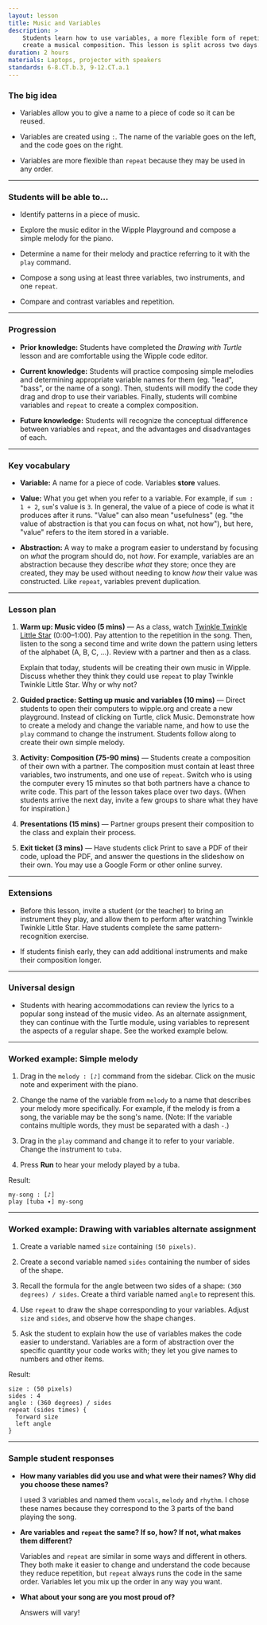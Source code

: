 ```yaml
---
layout: lesson
title: Music and Variables
description: >
    Students learn how to use variables, a more flexible form of repetition, to
    create a musical composition. This lesson is split across two days.
duration: 2 hours
materials: Laptops, projector with speakers
standards: 6-8.CT.b.3, 9-12.CT.a.1
---
```


### The big idea

-   Variables allow you to give a name to a piece of code so it can be reused.

-   Variables are created using `:`. The name of the variable goes on the left,
    and the code goes on the right.

-   Variables are more flexible than `repeat` because they may be used in any
    order.

---

### Students will be able to...

-   Identify patterns in a piece of music.

-   Explore the music editor in the Wipple Playground and compose a simple
    melody for the piano.

-   Determine a name for their melody and practice referring to it with the
    `play` command.

-   Compose a song using at least three variables, two instruments, and one
    `repeat`.

-   Compare and contrast variables and repetition.

---

### Progression

-   **Prior knowledge:** Students have completed the _Drawing with Turtle_
    lesson and are comfortable using the Wipple code editor.

-   **Current knowledge:** Students will practice composing simple melodies and
    determining appropriate variable names for them (eg. "lead", "bass", or the
    name of a song). Then, students will modify the code they drag and drop to
    use their variables. Finally, students will combine variables and `repeat`
    to create a complex composition.

-   **Future knowledge:** Students will recognize the conceptual difference
    between variables and `repeat`, and the advantages and disadvantages of
    each.

---

### Key vocabulary

-   **Variable:** A name for a piece of code. Variables **store** values.

-   **Value:** What you get when you refer to a variable. For example, if
    `sum : 1 + 2`, `sum`'s value is `3`. In general, the value of a piece of
    code is what it produces after it runs. "Value" can also mean "usefulness"
    (eg. "the value of abstraction is that you can focus on what, not how"), but
    here, "value" refers to the item stored in a variable.

-   **Abstraction:** A way to make a program easier to understand by focusing on
    _what_ the program should do, not _how_. For example, variables are an
    abstraction because they describe _what_ they store; once they are created,
    they may be used without needing to know _how_ their value was constructed.
    Like `repeat`, variables prevent duplication.

---

### Lesson plan

1.  **Warm up: Music video (5 mins)** — As a class, watch
    [Twinkle Twinkle Little Star](https://www.youtube.com/watch?v=hCKBl-TpRzc)
    (0:00–1:00). Pay attention to the repetition in the song. Then, listen to
    the song a second time and write down the pattern using letters of the
    alphabet (A, B, C, ...). Review with a partner and then as a class.

    Explain that today, students will be creating their own music in Wipple.
    Discuss whether they think they could use `repeat` to play Twinkle Twinkle
    Little Star. Why or why not?

2.  **Guided practice: Setting up music and variables (10 mins)** — Direct
    students to open their computers to wipple.org and create a new playground.
    Instead of clicking on Turtle, click Music. Demonstrate how to create a
    melody and change the variable name, and how to use the `play` command to
    change the instrument. Students follow along to create their own simple
    melody.

3.  **Activity: Composition (75-90 mins)** — Students create a composition of
    their own with a partner. The composition must contain at least three
    variables, two instruments, and one use of `repeat`. Switch who is using the
    computer every 15 minutes so that both partners have a chance to write code.
    This part of the lesson takes place over two days. (When students arrive the
    next day, invite a few groups to share what they have for inspiration.)

4.  **Presentations (15 mins)** — Partner groups present their composition to
    the class and explain their process.

5.  **Exit ticket (3 mins)** — Have students click Print to save a PDF of their
    code, upload the PDF, and answer the questions in the slideshow on their
    own. You may use a Google Form or other online survey.

---

### Extensions

-   Before this lesson, invite a student (or the teacher) to bring an instrument
    they play, and allow them to perform after watching Twinkle Twinkle Little
    Star. Have students complete the same pattern-recognition exercise.

-   If students finish early, they can add additional instruments and make their
    composition longer.

---

### Universal design

-   Students with hearing accommodations can review the lyrics to a popular song
    instead of the music video. As an alternate assignment, they can continue
    with the Turtle module, using variables to represent the aspects of a
    regular shape. See the worked example below.

---

### Worked example: Simple melody

1.  Drag in the `melody : [♪]` command from the sidebar. Click on the music note
    and experiment with the piano.

2.  Change the name of the variable from `melody` to a name that describes your
    melody more specifically. For example, if the melody is from a song, the
    variable may be the song's name. (Note: If the variable contains multiple
    words, they must be separated with a dash `-`.)

3.  Drag in the `play` command and change it to refer to your variable. Change
    the instrument to `tuba`.

4.  Press **Run** to hear your melody played by a tuba.

Result:

```wipple
my-song : [♪]
play [tuba ▾] my-song
```

---

### Worked example: Drawing with variables alternate assignment

1.  Create a variable named `size` containing `(50 pixels)`.

2.  Create a second variable named `sides` containing the number of sides of the
    shape.

3.  Recall the formula for the angle between two sides of a shape:
    `(360 degrees) / sides`. Create a third variable named `angle` to represent
    this.

4.  Use `repeat` to draw the shape corresponding to your variables. Adjust
    `size` and `sides`, and observe how the shape changes.

5.  Ask the student to explain how the use of variables makes the code easier to
    understand. Variables are a form of abstraction over the specific quantity
    your code works with; they let you give names to numbers and other items.

Result:

```wipple
size : (50 pixels)
sides : 4
angle : (360 degrees) / sides
repeat (sides times) {
  forward size
  left angle
}
```

---

### Sample student responses

-   **How many variables did you use and what were their names? Why did you
    choose these names?**

    I used 3 variables and named them `vocals`, `melody` and `rhythm`. I chose
    these names because they correspond to the 3 parts of the band playing the
    song.

-   **Are variables and `repeat` the same? If so, how? If not, what makes them
    different?**

    Variables and `repeat` are similar in some ways and different in others.
    They both make it easier to change and understand the code because they
    reduce repetition, but `repeat` always runs the code in the same order.
    Variables let you mix up the order in any way you want.

-   **What about your song are you most proud of?**

    Answers will vary!
